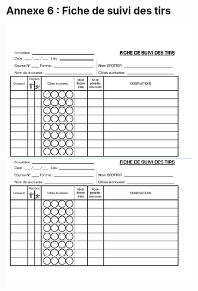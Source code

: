 # Annexe 6 : Fiche de suivi des tirs

[![Fiche de suivi des tirs](./assets/Run-Fiche_de_suivi_des_tirs.png)](./assets/Run-Fiche_de_suivi_des_tirs.pdf)

